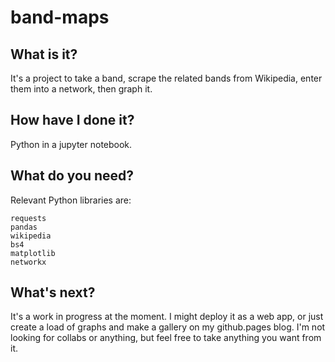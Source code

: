 # band-maps

## What is it?

It's a project to take a band, scrape the related bands from Wikipedia, enter them into a network, then graph it.

## How have I done it?

Python in a jupyter notebook.

## What do you need?

Relevant Python libraries are:
```
requests
pandas
wikipedia
bs4
matplotlib
networkx
```

## What's next?

It's a work in progress at the moment. I might deploy it as a web app, or just create a load of graphs and make a gallery on my github.pages blog. I'm not looking for collabs or anything, but feel free to take anything you want from it.
